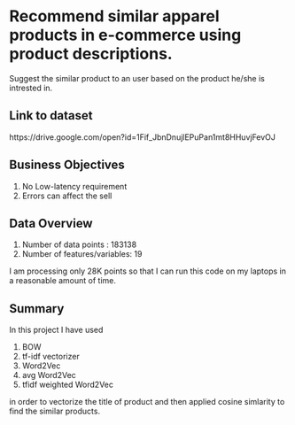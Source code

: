 # Recommend similar apparel products in e-commerce using product descriptions.
Suggest the similar product to an user based on the product he/she is intrested in.
<h2> Link to dataset </h2>
https://drive.google.com/open?id=1Fif_JbnDnujlEPuPan1mt8HHuvjFevOJ
<h2>Business Objectives</h2>
<ol>
  <li>No Low-latency requirement</li>
  <li> Errors can affect the sell</li>  
</ol>
<h2>Data Overview</h2>
<ol>
  <li>Number of data points :  183138</li>
  <li>Number of features/variables: 19</li>
</ol>
I am processing only 28K points so that I can run this code on my laptops in a reasonable amount of time.
<h2> Summary </h2>
In this project I have used<ol>
  <li>BOW</li>
  <li>tf-idf vectorizer </li>
  <li>Word2Vec</li>
  <li>avg Word2Vec</li>
  <li>tfidf weighted Word2Vec </li>
  </ol>in order to vectorize the title of product and then applied cosine simlarity to find the similar products.
  
  

